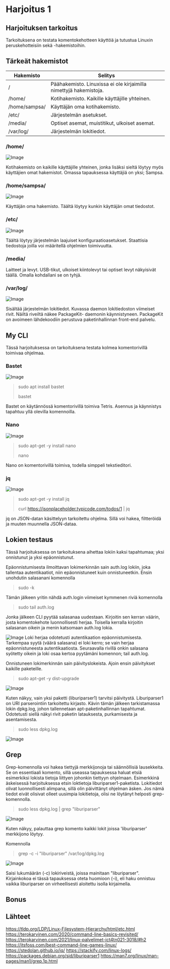 # Harjoitus 1

## Harjoituksen tarkoitus

Tarkoituksena on testata komentokehotteen käyttöä ja tutustua Linuxin peruskehotteisiin sekä -hakemistoihin.

## Tärkeät hakemistot

| Hakemisto  |Selitys   |
|---|---|
| /  | Päähakemisto. Linuxissa ei ole kirjaimilla nimettyjä hakemistoja. |
| /home/ | Kotihakemisto. Kaikille käyttäjille yhteinen.  |
| /home/sampsa/  | Käyttäjän oma kotihakemisto.  |
| /etc/  | Järjestelmän asetukset.  |
| /media/  | Optiset asemat, muistitikut, ulkoiset asemat.  |
| /var/log/  | Järjestelmän lokitiedot.  |

### /home/
![Image](/directories/home.png "home")

Kotihakemisto on kaikille käyttäjille yhteinen, jonka lisäksi sieltä löytyy myös käyttäjien omat hakemistot. Omassa tapauksessa käyttäjiä on yksi; Sampsa.

### /home/sampsa/
![Image](/directories/homesampsa.png "homesampsa")

Käyttäjän oma hakemisto. Täältä löytyy kunkin käyttäjän omat tiedostot.

### /etc/
![Image](/directories/etc.png "etc")

Täältä löytyy järjestelmän laajuiset konfiguraatioasetukset. Staattisia tiedostoja joilla voi määritellä ohjelmien toimivuutta. 

### /media/

Laitteet ja levyt. USB-tikut, ulkoiset kiintolevyt tai optiset levyt näkyisivät täällä. Omalla kohdallani se on tyhjä.

### /var/log/
![Image](/directories/daemonlog.png "daemonlog")

Sisältää järjestelmän lokitiedot. Kuvassa daemon lokitiedoston viimeiset rivit. Näiltä riveiltä näkee PackageKit- daemonin käynnistyneen. PackageKit on avoimeen lähdekoodiin perustuva paketinhallinnan front-end palvelu.

## My CLI

Tässä harjoituksessa on tarkoituksena testata kolmea komentorivillä toimivaa ohjelmaa. 

### Bastet
![Image](/CLI/bastet.png "bastet")

>sudo apt install bastet
>
>bastet


Bastet on käytännössä komentorivillä toimiva Tetris. Asennus ja käynnistys tapahtuu yllä olevilla komennoilla.

### Nano
![Image](/CLI/nano.png "nano")

>sudo apt-get -y install nano
>
>nano

Nano on komentorivillä toimiva, todella simppeli tekstieditori. 

### jq
![Image](/CLI/jqtest.png "jqtest")
>sudo apt-get -y install jq
>
>curl https://jsonplaceholder.typicode.com/todos/1 | jq

jq on JSON-datan käsittelyyn tarkoitettu ohjelma. Sillä voi hakea, filtteröidä ja muuten muunnella JSON-dataa.  

## Lokien testaus
Tässä harjoituksessa on tarkoituksena aihettaa lokiin kaksi tapahtumaa; yksi onnistunut ja yksi epäonnistunut.

Epäonnistumisesta ilmoittavan lokimerkinnän sain auth.log lokiin, joka tallentaa autentikaatiot, niin epäonnistuneet kuin onnistuneetkin. Ensin unohdutin salasanani komennolla
>sudo -k

Tämän jälkeen yritin nähdä auth.login viimeiset kymmenen riviä komennolla
>sudo tail auth.log

Jonka jälkeen CLI pyytää salasanaa uudestaan. Kirjoitin sen kerran väärin, josta komentokehote luonnollisesti herjaa. Toisella kerralla kirjoitin salasanan oikein ja menin katsomaan auth.log lokia. 

![Image](/CLI/userlog.png "userlog")
Loki herjaa odotetusti autentikaation epäonnistumisesta. Tarkempaa syytä (väärä salasana) ei loki kerro; se vain herjaa epäonnistuneesta autentikaatiosta. Seuraavalla rivillä onkin salasana syötetty oikein ja loki osaa kertoa pyytämäni komennon; tail auth.log.

Onnistuneen lokimerkinnän sain päivityslokeista. Ajoin ensin päivitykset kaikille paketeille.
>sudo apt-get -y dist-upgrade

![Image](/CLI/distupgrade.png "distupgrade")

Kuten näkyy, vain yksi paketti (liburiparser1) tarvitsi päivitystä. Liburiparser1 on URI parserointiin tarkoitettu kirjasto. Kävin tämän jälkeen tarkistamassa lokin dpkg.log, johon tallennetaan apt-paketinhallinnan tapahtumat. Odotetusti siellä näkyi rivit paketin latauksesta, purkamisesta ja asentamisesta.
>sudo less dpkg.log

![Image](/CLI/dpkg.png "dpkg")
## Grep
Grep-komennolla voi hakea tiettyjä merkkijonoja tai säännöllisiä lausekkeita. Se on essentiaali komento, sillä useassa tapauksessa haluat etsiä esimerkiksi lokista tietoja liittyen johonkin tiettyyn ohjelmaan. Esimerkkinä äskeisessä harjoituksessa etsin loktietoja liburiparser1-paketista. Lokitiedot olivat luonnollisesti alimpana, sillä olin päivittänyt ohjelman äsken. Jos nämä tiedot eivät olisivat olleet uusimpia lokitietoja, olisi ne löytänyt helposti grep-komennolla.
>sudo less dpkg.log | grep "liburiparser"

![Image](/CLI/grepliburi.png "grepliburi")

Kuten näkyy, palauttaa grep komento kaikki lokit joissa 'liburiparser' merkkijono löytyy. 

Komennolla
>grep -c -i "liburiparser" /var/log/dpkg.log

![Image](/CLI/grepliburici.png "grepliburi")

Saisi lukumäärän (-c) lokiriveistä, joissa mainitaan "liburiparser". Kirjainkokoa ei tässä tapauksessa oteta huomioon (-i), eli haku onnistuu vaikka liburiparser on virheellisesti aloitettu isolla kirjaimella. 

## Bonus

## Lähteet
https://tldp.org/LDP/Linux-Filesystem-Hierarchy/html/etc.html
https://terokarvinen.com/2020/command-line-basics-revisited/
https://terokarvinen.com/2021/linux-palvelimet-ict4tn021-3018/#h2
https://itsfoss.com/best-command-line-games-linux/
https://stedolan.github.io/jq/
https://stackify.com/linux-logs/
https://packages.debian.org/sid/liburiparser1
https://man7.org/linux/man-pages/man1/grep.1p.html

